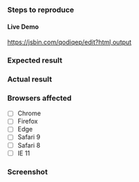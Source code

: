 ### Steps to reproduce

#### Live Demo
<!-- Fork this JSBin, or provide your own URL -->
https://jsbin.com/qodiqep/edit?html,output

### Expected result

### Actual result

### Browsers affected

<!-- Check all that apply -->
- [ ] Chrome
- [ ] Firefox
- [ ] Edge
- [ ] Safari 9
- [ ] Safari 8
- [ ] IE 11

### Screenshot
